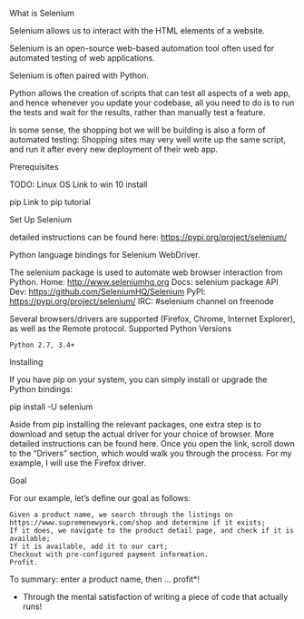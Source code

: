 What is Selenium

Selenium allows us to interact with the HTML elements of a website.

Selenium is an open-source web-based automation tool often used for automated testing of web applications.

Selenium is often paired with Python.  

Python allows the creation of scripts that can test all aspects of a web app, and hence whenever you update your codebase, all you need to do is to run the tests and wait for the results, rather than manually test a feature.

In some sense, the shopping bot we will be building is also a form of automated testing: Shopping sites may very well write up the same script, and run it after every new deployment of their web app.

Prerequisites

TODO:
Linux OS
Link to win 10 install

pip
Link to pip tutorial


Set Up Selenium

detailed instructions can be found here: https://pypi.org/project/selenium/

Python language bindings for Selenium WebDriver.

The selenium package is used to automate web browser interaction from Python.
Home: http://www.seleniumhq.org
Docs: selenium package API
Dev:  https://github.com/SeleniumHQ/Selenium
PyPI: https://pypi.org/project/selenium/
IRC:  #selenium channel on freenode

Several browsers/drivers are supported (Firefox, Chrome, Internet Explorer), as well as the Remote protocol.
Supported Python Versions

    Python 2.7, 3.4+

Installing

If you have pip on your system, you can simply install or upgrade the Python bindings:

pip install -U selenium



Aside from pip installing the relevant packages, one extra step is to download and setup the actual driver for your choice of browser. More detailed instructions can be found here. Once you open the link, scroll down to the “Drivers” section, which would walk you through the process. For my example, I will use the Firefox driver.


Goal

For our example, let’s define our goal as follows:

    Given a product name, we search through the listings on https://www.supremenewyork.com/shop and determine if it exists;
    If it does, we navigate to the product detail page, and check if it is available;
    If it is available, add it to our cart;
    Checkout with pre-configured payment information.
    Profit.

To summary: enter a product name, then … profit*!

* Through the mental satisfaction of writing a piece of code that actually runs!
